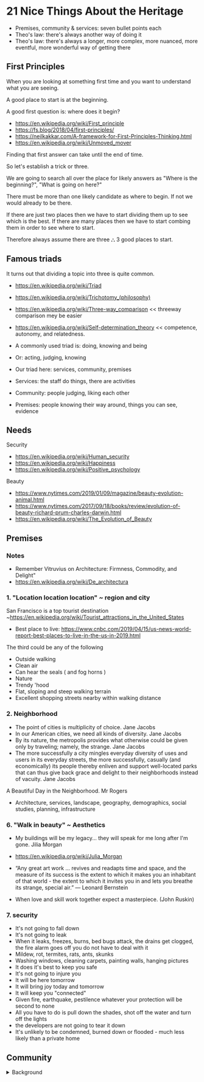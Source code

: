 # 21 Nice Things About the Heritage

* Premises, community & services: seven bullet points each
* Theo's law: there's always another way of doing it
* Theo's law: there's always a longer, more complex, more nuanced, more eventful, more wonderful way of getting there


## First Principles

When you are looking at something first time and you want to understand what you are seeing.

A good place to start is at the beginning.

A good first question is: where does it begin?

* https://en.wikipedia.org/wiki/First_principle
* https://fs.blog/2018/04/first-principles/
* https://neilkakkar.com/A-framework-for-First-Principles-Thinking.html
* https://en.wikipedia.org/wiki/Unmoved_mover

Finding that first answer can take until the end of time.

So let's establish a trick or three.

We are going to search all over the place for likely answers as "Where is the beginning?", "What is going on here?"

There must be more than one likely candidate as where to begin. If not we would already to be there.

If there are just two places then we have to start dividing them up to see which is the best. If there are many places then we  have to start combing them in order to see where to start.

Therefore always assume there are three ⛬ 3 good places to start.

## Famous triads

It turns out that dividing a topic into three is quite common.

* https://en.wikipedia.org/wiki/Triad
* https://en.wikipedia.org/wiki/Trichotomy_(philosophy)
* https://en.wikipedia.org/wiki/Three-way_comparison << threeway comparison mey be easier
* https://en.wikipedia.org/wiki/Self-determination_theory << competence, autonomy, and relatedness.

* A commonly used triad is: doing, knowing and being
* Or: acting, judging, knowing
* Our triad here: services, community, premises
* Services: the staff do things, there are activities
* Community: people judging, liking each other
* Premises: people knowing their way around, things you can see, evidence

## Needs

Security

* https://en.wikipedia.org/wiki/Human_security
* https://en.wikipedia.org/wiki/Happiness
* https://en.wikipedia.org/wiki/Positive_psychology

Beauty

* https://www.nytimes.com/2019/01/09/magazine/beauty-evolution-animal.html
* https://www.nytimes.com/2017/09/18/books/review/evolution-of-beauty-richard-prum-charles-darwin.html
* https://en.wikipedia.org/wiki/The_Evolution_of_Beauty


## Premises

### Notes

* Remember Vitruvius on Architecture: Firmness, Commodity, and Delight"
* https://en.wikipedia.org/wiki/De_architectura


### 1. "Location location location" ~ region and city

San Francisco is a top tourist destination ~https://en.wikipedia.org/wiki/Tourist_attractions_in_the_United_States
* Best place to live: https://www.cnbc.com/2019/04/15/us-news-world-report-best-places-to-live-in-the-us-in-2019.html

The third could be any of the following

* Outside walking
* Clean air
* Can hear the seals ( and fog horns )
* Nature
* Trendy 'hood
* Flat, sloping and steep walking terrain
* Excellent shopping streets nearby within walking distance

### 2. Neighborhood

* The point of cities is multiplicity of choice. Jane Jacobs
* In our American cities, we need all kinds of diversity. Jane Jacobs
* By its nature, the metropolis provides what otherwise could be given only by traveling; namely, the strange. Jane Jacobs
* The more successfully a city mingles everyday diversity of uses and users in its everyday streets, the more successfully, casually (and economically) its people thereby enliven and support well-located parks that can thus give back grace and delight to their neighborhoods instead of vacuity. Jane Jacobs

A Beautiful Day in the Neighborhood. Mr Rogers

* Architecture, services, landscape, geography, demographics, social studies, planning, infrastructure


### 6. "Walk in beauty" ~ Aesthetics

* My buildings will be my legacy... they will speak for me long after I'm gone. Jilia Morgan
* https://en.wikipedia.org/wiki/Julia_Morgan

* “Any great art work … revives and readapts time and space, and the measure of its success is the extent to which it makes you an inhabitant of that world - the extent to which it invites you in and lets you breathe its strange, special air.” ― Leonard Bernstein
* When love and skill work together expect a masterpiece. (John Ruskin)


### 7. security

* It's not going to fall down
* It's not going to leak
* When it leaks, freezes, burns, bed bugs attack, the drains get clogged, the fire alarm goes off you do not have to deal with it
* Mildew, rot, termites, rats, ants, skunks
* Washing windows, cleaning carpets, painting walls, hanging pictures
* It does it's best to keep you safe
* It's not going to injure you
* It will be here tomorrow
* It will bring joy today and tomorrow
* It will keep you "connected"
* Given fire, earthquake, pestilence whatever your protection will be second to none
* All you have to do is pull down the shades, shot off the water and turn off the lights
* the developers are not going to tear it down
* It's unlikely to be condemned, burned down or flooded - much less likely than a private home


## Community

<details>

<summary>Background</summary>

Search query: [what are the characteristics of a great community?]( https://www.google.com/search?q=what+are+the+characteristics+of+a+great+community%3F )

Selected results:

* [10 Traits That Make a Good Community]( https://positivepsychology.com/10-traits-positive-community/ )
	1. Work Together Toward a Common Goal
	2. Allow for Freedom of Expression
	3. Promote Fairness
	4. Set Clear Policies and Obligations
	5. Maintain Sensitivity Towards Members
	6. Celebrate Community Heritage
	7. Promote Interaction Among Members
	8. Elect Leaders that Stand by Community Values
	9. Prioritize Effective Communication
	10. Make Smart Decisions
* [13 Most Important Characteristics or Elements of Community]( https://www.yourarticlelibrary.com/society/13-most-important-characteristics-or-elements-of-community/6231 )
	(1) A group of people
	(2) A definite locality
	(3) Community Sentiment
	(4) Naturality
	(5) Permanence
	(6) Similarity
	(7) Wider Ends
	(8) Total organized social life:
	(9) A Particular Name
	(11) Size of Community
	(12) Concrete Nature
	(13) Distinguishable structure
* [What Makes the 'Good Community'?]( https://extension.psu.edu/what-makes-the-good-community )
	* Study 1: four factors consistently show up as community attributes we all look for in a good community.
		* Membership - that feeling that part of us is invested in the community, that we have a right to belong and feel welcome
		* Influence - that sense that we have some say in the community issues that affect us and that our perspectives are appreciated and respected
		* Integration and fulfillment of needs - based on the notion that the community has numerous opportunities for both individual and social fulfillment including basic needs, recreation, and social interaction. Some scholars have referred to this as the meeting the needs of 'whole person' in all our roles, (e.g. goods, services, recreation, desirable social interaction activities etc.)
	* Study 2: The 10 community characteristics that most influenced community attachment:
		* social offerings, openness, aesthetics, education, and basic services.
		* Other important factors: leadership, economy, safety, social capital, and civic involvement.
* [5 Important Characteristics of a Healthy Community]( https://vistancia.com/5-important-characteristics-of-a-healthy-community/ )
	1. Access to quality education
	2. The community naturally blends into its environment
	3. Health care and preventive health services
	4. Access to healthy food
	5. Fitness and wellness opportunities

</details>
